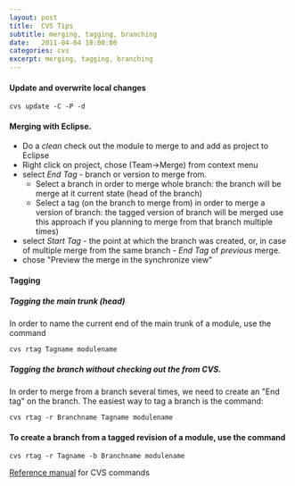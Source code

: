 ```yaml
---
layout: post
title:  CVS Tips
subtitle: merging, tagging, branching
date:   2011-04-04 10:00:00
categories: cvs
excerpt: merging, tagging, branching
---
```


#### Update and overwrite local changes

```
cvs update -C -P -d
```

#### Merging with Eclipse.
* Do a *clean* check out the module to merge to and add as project to Eclipse
* Right click on project, chose (Team->Merge) from context menu
* select *End Tag* - branch or version to merge from.
    * Select a branch in order to merge whole branch: the branch will be merge at it current state (head of the branch)
    * Select a tag (on the branch to merge from) in order to merge a version of branch: the tagged version of branch will be merged use this approach if you planning to merge from that branch multiple times)
* select *Start Tag* - the point at which the branch was created, or, in case of multiple merge from the same branch - *End Tag* of *previous* merge.
* chose "Preview the merge in the synchronize view"
 

#### Tagging

##### Tagging the main trunk (head)

In order to name the current end of the main trunk of a module, use the command

```
cvs rtag Tagname modulename
```

##### Tagging the branch without checking out the from CVS.

In order to merge from a branch several times, we need to create an "End tag" on the branch.
The easiest way to tag a branch is the command:

```
cvs rtag -r Branchname Tagname modulename
```

#### To create a branch from a tagged revision of a module, use the command

```
cvs rtag -r Tagname -b Branchname modulename
```

[Reference manual](http://cvsnt.org/manual2/html/CVS-commands.html) for CVS commands


